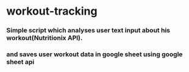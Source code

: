 # workout-tracking
### Simple script which analyses user text input about his workout(Nutritionix API).
### and saves user workout data in google sheet using google sheet api
